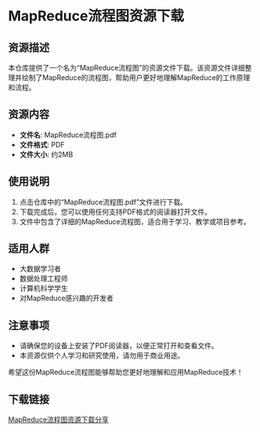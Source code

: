 # MapReduce流程图资源下载

## 资源描述

本仓库提供了一个名为“MapReduce流程图”的资源文件下载。该资源文件详细整理并绘制了MapReduce的流程图，帮助用户更好地理解MapReduce的工作原理和流程。

## 资源内容

- **文件名**: MapReduce流程图.pdf
- **文件格式**: PDF
- **文件大小**: 约2MB

## 使用说明

1. 点击仓库中的“MapReduce流程图.pdf”文件进行下载。
2. 下载完成后，您可以使用任何支持PDF格式的阅读器打开文件。
3. 文件中包含了详细的MapReduce流程图，适合用于学习、教学或项目参考。

## 适用人群

- 大数据学习者
- 数据处理工程师
- 计算机科学学生
- 对MapReduce感兴趣的开发者

## 注意事项

- 请确保您的设备上安装了PDF阅读器，以便正常打开和查看文件。
- 本资源仅供个人学习和研究使用，请勿用于商业用途。

希望这份MapReduce流程图能够帮助您更好地理解和应用MapReduce技术！

## 下载链接

[MapReduce流程图资源下载分享](https://pan.quark.cn/s/f0eb64c72a12)